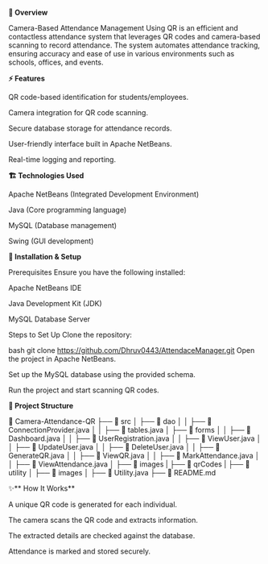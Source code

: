 **📌 Overview** 

Camera-Based Attendance Management Using QR is an efficient and contactless attendance system that leverages QR codes and camera-based scanning to record attendance. The system automates attendance tracking, ensuring accuracy and ease of use in various environments such as schools, offices, and events.

**⚡ Features**

QR code-based identification for students/employees.

Camera integration for QR code scanning.

Secure database storage for attendance records.

User-friendly interface built in Apache NetBeans.

Real-time logging and reporting.

**🏗 Technologies Used**

Apache NetBeans (Integrated Development Environment)

Java (Core programming language)

MySQL (Database management)

Swing (GUI development)

**🚀 Installation & Setup**

Prerequisites
Ensure you have the following installed:

Apache NetBeans IDE

Java Development Kit (JDK)

MySQL Database Server


Steps to Set Up
Clone the repository:

bash
git clone https://github.com/Dhruv0443/AttendaceManager.git
Open the project in Apache NetBeans.

Set up the MySQL database using the provided schema.

Run the project and start scanning QR codes.

**📂 Project Structure**

📁 Camera-Attendance-QR
 ├── 📁 src
 │   ├── 📁 dao
 │   │   ├── 📜 ConnectionProvider.java
 │   │   ├── 📜 tables.java
 │   ├── 📁 forms
 │   │   ├── 📜 Dashboard.java
 │   │   ├── 📜 UserRegistration.java
 │   │   ├── 📜 ViewUser.java
 │   │   ├── 📜 UpdateUser.java
 │   │   ├── 📜 DeleteUser.java
 │   │   ├── 📜 GenerateQR.java
 │   │   ├── 📜 ViewQR.java
 │   │   ├── 📜 MarkAttendance.java
 │   │   ├── 📜 ViewAttendance.java
 │   ├── 📁 images
 |   ├── 📁 qrCodes
 |   ├── 📁 utility
 │       ├── 📁 images
 │       ├── 📜 Utility.java
 ├── 📜 README.md

✨** How It Works**

A unique QR code is generated for each individual.

The camera scans the QR code and extracts information.

The extracted details are checked against the database.

Attendance is marked and stored securely.

